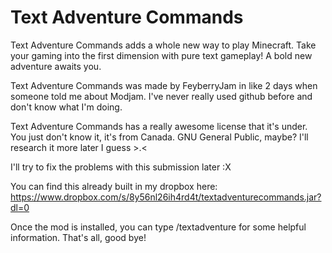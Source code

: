# Text Adventure Commands

Text Adventure Commands adds a whole new way to play Minecraft.  Take your gaming into the first dimension with pure text gameplay!  A bold new adventure awaits you.

Text Adventure Commands was made by FeyberryJam in like 2 days when someone told me about Modjam.  I've never really used github before and don't know what I'm doing.

Text Adventure Commands has a really awesome license that it's under.  You just don't know it, it's from Canada.  GNU General Public, maybe?  I'll research it more later I guess >.<

I'll try to fix the problems with this submission later :X

You can find this already built in my dropbox here:
https://www.dropbox.com/s/8y56nl26ih4rd4t/textadventurecommands.jar?dl=0

Once the mod is installed, you can type /textadventure for some helpful information.  That's all, good bye!